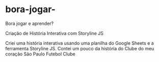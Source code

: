 # bora-jogar-

Bora jogar e aprender?

Criação de História Interativa com Storyline JS

Criei uma história interativa usando uma planilha do Google Sheets e a ferramenta Storyline JS. Contei um pouco da história do Clube do meu coração 
São Paulo Futebol Clube
